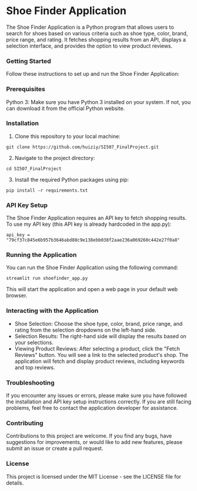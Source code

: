 

# Shoe Finder Application

The Shoe Finder Application is a Python program that allows users to search for shoes based on various criteria such as shoe type, color, brand, price range, and rating. It fetches shopping results from an API, displays a selection interface, and provides the option to view product reviews.

### Getting Started
Follow these instructions to set up and run the Shoe Finder Application:

### Prerequisites

Python 3: Make sure you have Python 3 installed on your system. If not, you can download it from the official Python website.

### Installation
1. Clone this repository to your local machine:
```
git clone https://github.com/huiziy/SI507_FinalProject.git
```
2. Navigate to the project directory:
```  
cd SI507_FinalProject
```
3. Install the required Python packages using pip:
```
pip install -r requirements.txt
```
### API Key Setup

The Shoe Finder Application requires an API key to fetch shopping results. To use my API key (this API key is already hardcoded in the app.py):
```
api_key = "79cf37c845e6b957b3646abd88c9e138ebb038f2aae236a069260c442e27f0a8"
```
### Running the Application

You can run the Shoe Finder Application using the following command:
```
streamlit run shoefinder_app.py
```
This will start the application and open a web page in your default web browser.

### Interacting with the Application

- Shoe Selection: Choose the shoe type, color, brand, price range, and rating from the selection dropdowns on the left-hand side.
- Selection Results: The right-hand side will display the results based on your selections.
- Viewing Product Reviews: After selecting a product, click the "Fetch Reviews" button. You will see a link to the selected product's shop. The application will fetch and display product reviews, including keywords and top reviews.

### Troubleshooting
If you encounter any issues or errors, please make sure you have followed the installation and API key setup instructions correctly.
If you are still facing problems, feel free to contact the application developer for assistance.

### Contributing
Contributions to this project are welcome. If you find any bugs, have suggestions for improvements, or would like to add new features, please submit an issue or create a pull request.

### License
This project is licensed under the MIT License - see the LICENSE file for details.
